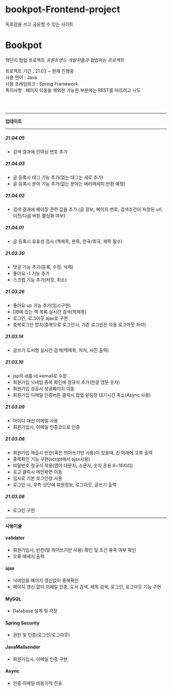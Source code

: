 # bookpot-Frontend-project
독후감을 쓰고 공유할 수 있는 사이트
# Bookpot
책단지 협업 프로젝트
*프론트엔드 개발자들과 협업하는 프로젝트*  

프로젝트 기간 : 21.03 ~ 현재 진행중  
사용 언어 : Java  
사용 프레임워크 : Spring Framework  
특이사항 : 페이지 이동을 제외한 가능한 부분에는 REST를 따르려고 시도

<br/><br/>
___
**업데이트**
___
##### 21.04.05
 - 검색 결과에 인덱싱 번호 추가
##### 21.04.03
 - 글 등록시 태그 기능 추가(없는 태그는 새로 추가)
 - 글 등록시 분야 기능 추가(없는 분야는 에러메세지 반환 예정)
##### 21.04.02
 - 검색 결과에 페이징 관련 값들 추가
 (글 정보, 페이지 번호, 검색조건이 저장된 url, 이전/다음 버튼 활성화 여부)
##### 21.04.01
 - 글 등록시 유효성 검사 (책제목, 분류, 한국/외국, 제목 필수)
##### 21.03.30
 - 댓글 기능 추가(등록, 수정, 삭제)
 - 좋아요 -1 기능 추가
 - 스크랩 기능 추가(저장, 취소)
##### 21.03.26
 - 좋아요 up 기능 추가(임시구현)
 - DB에 있는 책 목록 실시간 검색(책제목)
 - 로그인, 로그아웃 ajax로 구현
 - 중복로그인 방지(중복으로 로그인시, 기존 로그인은 자동 로그아웃 처리)
##### 21.03.14
 - 글쓰기 도서명 실시간 검색(책제목, 저자, 사진 출력)
##### 21.03.10
 - jsp의 id를 id->email로 수정
 - 회원가입 닉네임 중복 확인에 정규식 추가(한글 영문 숫자)
 - 회원가입 성공시 성공페이지 이동
 - 회원가입 이메일 인증버튼 클릭시 팝업 알림창 대기시간 축소(Async 사용)
##### 21.03.09
 - 아이디 대신 이메일 사용
 - 회원가입시, 이메일 인증코드로 인증
##### 21.03.08
 - 회원가입 제출시 빈칸(혹은 띄어쓰기만 사용)이 있을때, 칸 아래에 오류 출력
 - 중복확인 기능 구현(script에서 ajax사용)
 - 비밀번호 정규식 적용(영어 대문자, 소문자, 숫자 혼용 8~16자리)
 - 로고 클릭시 메인화면 이동
 - 임시로 기본 로그인창 사용
 - 로그인 시, 우측 상단에 회원정보, 로그아웃, 글쓰기 출력
##### 21.03.06
 - 로그인 구현
 ----

**사용기술**
  #### validator
 - 회원가입시, 빈칸(및 띄어쓰기만 사용) 확인 및 조건 충족 여부 확인
 - 오류 메세지 출력
  #### ajax
 - 닉네임을 페이지 갱신없이 중복확인
 - 페이지 갱신 없이 이메일 인증, 도서 검색, 제목 검색, 로그인, 로그아웃 기능 구현
  #### MySQL
 - Database 설계 및 저장
  #### Spring Security
 - 권한 및 인증(로그인/로그아웃)
  #### JavaMailsender
 - 회원가입시, 이메일 인증 구현
  #### Async
 - 인증 이메일 비동기적 전송